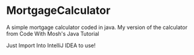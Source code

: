 # MortgageCalculator
A simple mortgage calculator coded in java. My version of the calculator from Code With Mosh's Java Tutorial

Just Import Into IntelliJ IDEA to use!
